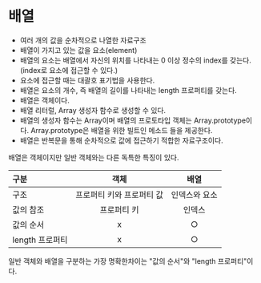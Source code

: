 # 배열

- 여러 개의 값을 순차적으로 나열한 자료구조
- 배열이 가지고 있는 값을 요소(element)
- 배열의 요소는 배열에서 자신의 위치를 나타내는 0 이상 정수의 index를 갖는다. (index로 요소에 접근할 수 있다.)
- 요소에 접근할 때는 대괄호 표기법을 사용한다.
- 배열은 요소의 개수, 즉 배열의 길이를 나타내는 length 프로퍼티를 갖는다.
- 배열은 객체이다.
- 배열 리터럴, Array 생성자 함수로 생성할 수 있다.
- 배열의 생성자 함수는 Array이며 배열의 프로토타입 객체는 Array.prototype이다. Array.prototype은 배열을 위한 빌트인 메소드 들을 제공한다.
- 배열은 반복문을 통해 순차적으로 값에 접근하기 적합한 자료구조이다.



배열은 객체이지만 일반 객체와는 다른 독특한 특징이 있다.

| 구분            |           객체            |     배열      |
| :-------------- | :-----------------------: | :-----------: |
| 구조            | 프로퍼티 키와 프로퍼티 값 | 인덱스와 요소 |
| 값의 참조       |        프로퍼티 키        |    인덱스     |
| 값의 순서       |             x             |       ○       |
| length 프로퍼티 |             x             |       ○       |

일반 객체와 배열을 구분하는 가장 명확한차이는
"값의 순서"와 "length 프로퍼티"이다.


